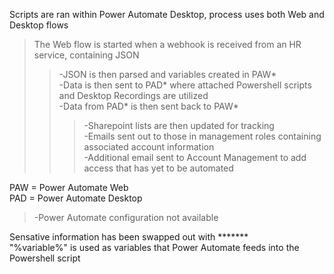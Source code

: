 Scripts are ran within Power Automate Desktop, process uses both Web and Desktop flows <br/>

>The Web flow is started when a webhook is received from an HR service, containing JSON<br/>
>>-JSON is then parsed and variables created in PAW*<br/>
>>-Data is then sent to PAD* where attached Powershell scripts and Desktop Recordings are utilized<br/>
>>-Data from PAD* is then sent back to PAW*<br/>
>>>-Sharepoint lists are then updated for tracking<br/>
-Emails sent out to those in management roles containing associated account information<br/>
-Additional email sent to Account Management to add access that has yet to be automated<br/>

PAW = Power Automate Web<br/>
PAD = Power Automate Desktop<br/>
>-Power Automate configuration not available<br/>
<p>Sensative information has been swapped out with *******<br/>
"%variable%" is used as variables that Power Automate feeds into the Powershell script <br/><p/>
